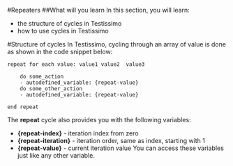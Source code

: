 #Repeaters
##What will you learn
In this section, you will learn:
- the structure of cycles in Testissimo
- how to use cycles in Testissimo

#Structure of cycles
In Testissimo, cycling through an array of value is done as shown in the code snippet below:
```
repeat for each value: value1 value2  value3
	
	do some_action
    - autodefined_variable: {repeat-value}
	do some_other_action
    - autodefined_variable: {repeat-value}

end repeat 
```
The **repeat** cycle also provides you with the following variables:
- **{repeat-index}** - iteration index from zero
- **{repeat-iteration}** - iteration order, same as index, starting with 1
- **{repeat-value}** - current iteration value
You can access these variables just like any other variable.

<!-- TODO: decide if add video of repeater -->